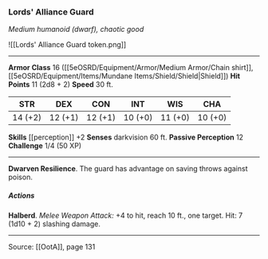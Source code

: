 ### Lords' Alliance Guard
_Medium humanoid (dwarf), chaotic good_

![[Lords' Alliance Guard token.png]]


---

**Armor Class** 16 ([[5eOSRD/Equipment/Armor/Medium Armor/Chain shirt]], [[5eOSRD/Equipment/Items/Mundane Items/Shield/Shield|Shield]])
**Hit Points** 11 (2d8 + 2)
**Speed** 30 ft.

| STR     | DEX     | CON     | INT     | WIS     | CHA     |
|---------|---------|---------|---------|---------|---------|
| 14 (+2) | 12 (+1) | 12 (+1) | 10 (+0) | 11 (+0) | 10 (+0) |

**Skills** [[perception]] +2
**Senses** darkvision 60 ft.
**Passive Perception** 12
**Challenge** 1/4 (50 XP)

---

**Dwarven Resilience**. The guard has advantage on saving throws against poison.

##### Actions
**Halberd**. _Melee Weapon Attack:_ +4 to hit, reach 10 ft., one target. Hit: 7 (1d10 + 2) slashing damage.


---

Source: [[OotA]], page 131